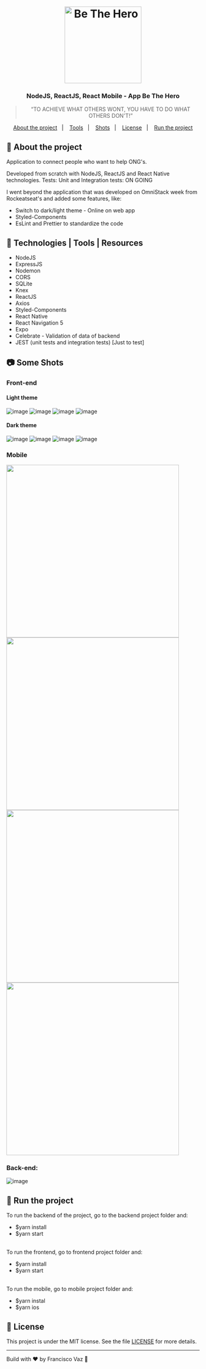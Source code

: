 <h1 align="center">
    <img alt="Be The Hero" src="frontend/src/assets/logo.svg" width="200px" />
</h1>

<h3 align="center">
  NodeJS, ReactJS, React Mobile - App Be The Hero
</h3>


<blockquote align="center">“TO ACHIEVE WHAT OTHERS WONT, YOU HAVE TO DO WHAT OTHERS DON'T!”</blockquote>

<p align="center">
  <a href="#rocket-about-the-project">About the project</a>&nbsp;&nbsp;&nbsp;|&nbsp;&nbsp;&nbsp;
  <a href="#construction_worker-tools">Tools</a>&nbsp;&nbsp;&nbsp;|&nbsp;&nbsp;&nbsp;
  <a href="#camera">Shots</a>&nbsp;&nbsp;&nbsp;|&nbsp;&nbsp;&nbsp;
  <a href="#memo-license">License</a>&nbsp;&nbsp;&nbsp;|&nbsp;&nbsp;&nbsp;
    <a href="#rocket-run-the-project">Run the project</a>
</p>

## :rocket: About the project

Application to connect people who want to help ONG's.

Developed from scratch with NodeJS, ReactJS and React Native technologies.
Tests: Unit and Integration tests: ON GOING

I went beyond the application that was developed on OmniStack week from Rockeatseat's and added some features, like:
- Switch to dark/light theme - Online on web app
- Styled-Components
- EsLint and Prettier to standardize the code


## :construction_worker: Technologies | Tools | Resources
- NodeJS
- ExpressJS
- Nodemon
- CORS
- SQLite
- Knex
- ReactJS
- Axios
- Styled-Components
- React Native
- React Navigation 5
- Expo
- Celebrate - Validation of data of backend
- JEST (unit tests and integration tests) [Just to test]

## :camera: Some Shots

### Front-end
<!-- ![Be The Hero GIF](github/WebT.gif) -->
#### Light theme
![image](shots/login-light.png)
![image](shots/ong-light.png)
![image](shots/profile-light.png)
![image](shots/incident-light.png)
#### Dark theme
![image](shots/login-dark.png)
![image](shots/ong-dark.png)
![image](shots/profile-dark.png)
![image](shots/incident-dark.png)

### Mobile
<img src="shots/incidents-mobile.PNG" height="450" />
<img src="shots/detail-mobile.PNG" height="450" />
<img src="shots/mail-mobile.PNG" height="450" />
<img src="shots/whatsapp-mobile.jpg" height="450" />

### Back-end:
![image](shots/backend.png)


## :rocket: Run the project

<p>
  To run the backend of the project, go to the backend project folder and:

  - $yarn install
  - $yarn start
  <br />
 To run the frontend, go to frontend project folder and:
 
  - $yarn install
  - $yarn start
  <br />
 To run the mobile, go to mobile project folder and:
 
  - $yarn instal
  - $yarn ios
</p>


## :memo: License

This project is under the MIT license. See the file [LICENSE](LICENSE.md) for more details.

---

Build with ♥ by Francisco Vaz :wave: 
